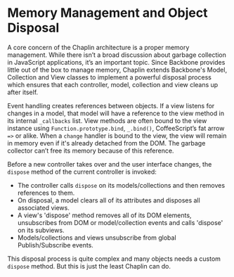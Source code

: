 # Memory Management and Object Disposal

A core concern of the Chaplin architecture is a proper memory management. While there isn’t a broad discussion about garbage collection in JavaScript applications, it’s an important topic. Since Backbone provides little out of the box to manage memory, Chaplin extends Backbone's Model, Collection and View classes to implement a powerful disposal process which ensures that each controller, model, collection and view cleans up after itself.

Event handling creates references between objects. If a view listens for changes in a model, that model will have a reference to the view method in its internal `_callbacks` list. View methods are often bound to the view instance using `Function.prototype.bind`, `_.bind()`, CoffeeScript’s fat arrow `=>` or alike. When a `change` handler is bound to the view, the view will remain in memory even if it's already detached from the DOM. The garbage collector can’t free its memory because of this reference.

Before a new controller takes over and the user interface changes, the `dispose` method of the current controller is invoked:

- The controller calls `dispose` on its models/collections and then removes references to them.
- On disposal, a model clears all of its attributes and disposes all associated views.
- A view's 'dispose' method removes all of its DOM elements, unsubscribes from DOM or model/collection events and calls 'dispose' on its subviews.
- Models/collections and views unsubscribe from global Publish/Subscribe events.

This disposal process is quite complex and many objects needs a custom `dispose` method. But this is just the least Chaplin can do.
